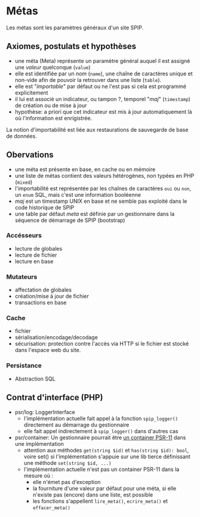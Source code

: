 # Métas

Les métas sont les paramètres généraux d'un site SPIP.

## Axiomes, postulats et hypothèses

- une méta (Meta) représente un paramètre général auquel il est assigné une *valeur* quelconque (`value`)
- elle est identifiée par un *nom* (`name`), une chaîne de caractères unique et non-vide
  afin de pouvoir la retrouver dans une liste (`table`).
- elle est "*importable*" par défaut ou ne l'est pas si cela est programmé explicitement
- il lui est associé un indicateur, ou tampon ?, temporel "*maj*" (`timestamp`) de création ou de mise à jour
- hypothèse: a priori que cet indicateur est mis à jour automatiquement là où l'information est enrigistrée.

La notion d'importabilité est liée aux restaurations de sauvegarde de base de données.

## Obervations

- une méta est présente en base, en cache ou en mémoire
- une liste de métas contient des valeurs hétérogènes,
  non typées en PHP (`mixed`)
- l'importabilité est représentée par les chaînes de caractères `oui` ou `non`,
  un `enum` SQL, mais c'est une information booléenne
- *maj* est un timestamp UNIX en base
  et ne semble pas exploité dans le code historique de SPIP
- une table par défaut *meta* est définie par un gestionnaire dans
  la séquence de démarrage de SPIP (bootstrap)

### Accésseurs

- lecture de globales
- lecture de fichier
- lecture en base

### Mutateurs

- affectation de globales
- création/mise à jour de fichier
- transactions en base

### Cache

- fichier
- sérialisation/encodage/decodage
- sécurisation: protection contre l'accès via HTTP si le fichier est stocké dans l'espace web du site.

### Persistance

- Abstraction SQL

## Contrat d'interface (PHP)

- psr/log: LoggerInterface
  - l'implémentation actuelle fait appel à la fonction `spip_logger()` directement au démarrage du gestionnaire
  - elle fait appel indirectement à `spip_logger()` dans d'autres cas
- psr/container: Un gestionnaire pourrait être [un container PSR-11](https://www.php-fig.org/psr/psr-11/) dans une implémentation
  - attention aux méthodes `get(string $id)` et `has(string $id): bool`, voire set() si l'implémentation
    s'appuie sur une lib tierce définissant une méthode `set(string $id, ...)`
  - l'implémentation actuelle n'est pas un container PSR-11 dans la mesure où :
    - elle n'émet pas d'exception
    - la fourniture d'une valeur par défaut pour une méta, si elle n'existe pas (encore) dans une liste, est possible
    - les fonctions s'appellent `lire_meta()`, `ecrire_meta()` et `effacer_meta()`
